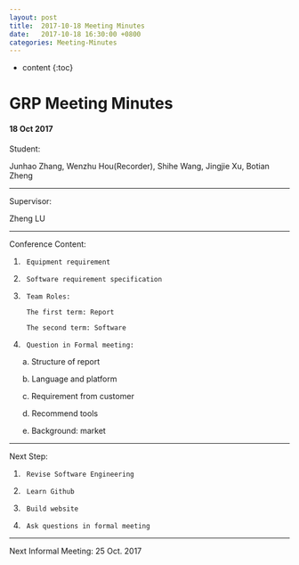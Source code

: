 ```yaml
---
layout: post
title:  2017-10-18 Meeting Minutes
date:   2017-10-18 16:30:00 +0800
categories: Meeting-Minutes
---
```


* content
{:toc}


# GRP Meeting Minutes

#### 18 Oct 2017  

Student: 

Junhao Zhang, Wenzhu Hou(Recorder), Shihe Wang, Jingjie Xu, Botian Zheng

---

Supervisor: 

Zheng LU

---

Conference Content: 

1.		Equipment requirement

2.		Software requirement specification

3.  	Team Roles:

		The first term: Report

		The second term: Software

4.  	Question in Formal meeting:

	a.  Structure of report

	b.  Language and platform

	c.  Requirement from customer

	d.  Recommend tools

	e.  Background: market
	
---

Next Step:

1.		Revise Software Engineering

2.		Learn Github

3.		Build website

4.		Ask questions in formal meeting

---






	 
Next Informal Meeting: 25 Oct. 2017   

